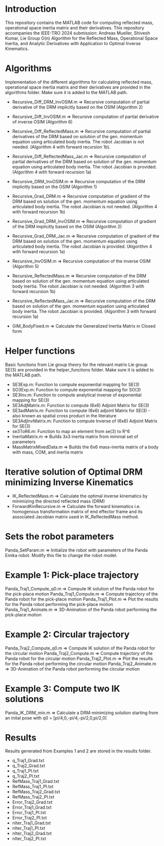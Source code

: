 # Introduction
This repository contains the MATLAB code for computing reflected mass, operational space inertia matrix and their derivatives. This repository accompanies the IEEE-TRO 2024 submission: Andreas Mueller, Shivesh Kumar, Lie Group O(n) Algorithm for the Reflected Mass, Operational Space Inertia, and Analytic Derivatives
with Application to Optimal Inverse Kinematics.

# Algorithms
Implementation of the different algorithms for calculating reflected mass, operational space inertia matrix and their derivatives are provided in the algorithms folder. Make sure it is added to the MATLAB path. 

* Recursive_Diff_DRM_InvOSIM.m => Recursive computation of partial derivative of the DRM implicitly based on the OSIM (Algorithm 2)

* Recursive_Diff_InvOSIM.m => Recursive computation of partial derivative of inverse OSIM (Algorithm 6)

* Recursive_Diff_ReflectedMass.m => Recursive computation of partial derivatives of the DRM based on
solution of the gen. momentum equation using articulated body inertia. The robot Jacobian is not needed. (Algorithm 4 with forward recursion 1b).

* Recursive_Diff_ReflectedMass_Jac.m => Recursive computation of partial derivatives of the DRM based on solution of the gen. momentum equation using articulated body inertia. The robot Jacobian is provided. (Algorithm 4 with forward recursion 1a)

* Recursive_DRM_InvOSIM.m => Recursive computation of the DRM implicitly based on the OSIM (Algorithm 1)

* Recursive_Grad_DRM.m => Recursive computation of gradient of the DRM based on solution of the gen. momentum equation using articulated body inertia. The robot Jacobian is not needed. (Algorithm 4 with forward recursion 1b)

* Recursive_Grad_DRM_InvOSIM.m => Recursive computation of gradient of the DRM implicitly based on the OSIM (Algorithm 2)

* Recursive_Grad_DRM_Jac.m => Recursive computation of gradient of the DRM based on solution of the gen. momentum equation using articulated body inertia. The robot Jacobian is provided. (Algorithm 4 with forward recursion 1a)

* Recursive_InvOSIM.m => Recursive computation of the inverse OSIM (Algorithm 5)

* Recursive_ReflectedMass.m => Recursive computation of the DRM based on solution of the gen. momentum equation using articulated body inertia. The robot Jacobian is not needed. (Algorithm 3 with forward recursion 1b)

* Recursive_ReflectedMass_Jac.m => Recursive computation of the DRM based on solution of the gen. momentum equation using articulated body inertia. The robot Jacobian is provided. (Algorithm 3 with forward recursion 1a)

* GIM_BodyFixed.m => Calculate the Generalized Inertia Matrix in Closed form

# Helper functions
Basic functions from Lie group theory for the relevant matrix Lie group SE(3) are provided in the helper_functions folder. Make sure it is added to the MATLAB path. 

* SE3Exp.m: Function to compute exponential mapping for SE(3)
* SO3Exp.m: Function to compute exponential mapping for SO(3)
* SE3Inv.m: Function to compute analytical inverse of exponential mapping for SE(3)
* SE3AdjMatrix.m: Function to compute (6x6) Adjoint Matrix for SE(3)
* SE3adMatrix.m: Function to compute (6x6) adjoint Matrix for SE(3) - also known as spatial cross product in the literature
* SE3AdjInvMatrix.m: Function to compute Inverse of (6x6) Adjoint Matrix for SE(3)
* se3ToR6.m: Function to map an element from se(3) to R^6
* InertiaMatrix.m => Builds 3x3 inertia matrix from minimal set of parameters
* MassMatrixMixedData.m => Builds the 6x6 mass-inertia matrix of a body with mass, COM, and inertia matrix

# Iterative solution of Optimal DRM minimizing Inverse Kinematics
* IK_ReflectedMass.m => Calculate the optimal inverse kinematics by minimizing the directed reflected mass (DRM)
* ForwardKinRecursive.m => Calculate the forward kinematics i.e. homogenous transformation matrix of end effector frame and its associated Jacobian matrix used in IK_ReflectedMass method.

# Sets the robot parameters
Panda_SetParam.m => Initialize the robot with parameters of the Panda Emika robot. Modify this file to change the robot model. 

# Example 1: Pick-place trajectory
Panda_Traj1_Compute_q0.m => Compute IK solution of the Panda robot for the pick-place motion
Panda_Traj1_Compute.m => Compute trajectory of the Panda robot for the pick-place motion
Panda_Traj1_Plot.m => Plot the results for the Panda robot performing the pick-place motion
Panda_Traj1_Animate.m => 3D-Animation of the Panda robot performing the pick-place motion

# Example 2: Circular trajectory
Panda_Traj2_Compute_q0.m => Compute IK solution of the Panda robot for the circular motion
Panda_Traj2_Compute.m => Compute trajectory of the Panda robot for the circular motion
Panda_Traj2_Plot.m => Plot the results for the Panda robot performing the circular motion
Panda_Traj2_Animate.m => 3D-Animation of the Panda robot performing the circular motion

# Example 3: Compute two IK solutions
Panda_IK_DRM_min.m => Calculate a DRM-minimizing solution starting from an inital pose with q0 = [pi/4,0,-pi/4,-pi/2,0,pi/2,0]

# Results
Results generated from Examples 1 and 2 are stored in the results folder. 
* q_Traj1_Grad.txt
* q_Traj2_Grad.txt
* q_Traj1_PI.txt
* q_Traj2_PI.txt
* RefMass_Traj1_Grad.txt
* RefMass_Traj1_PI.txt
* RefMass_Traj2_Grad.txt
* RefMass_Traj2_PI.txt
* Error_Traj2_Grad.txt
* Error_Traj1_Grad.txt
* Error_Traj1_PI.txt
* Error_Traj2_PI.txt
* nIter_Traj1_Grad.txt
* nIter_Traj1_PI.txt
* nIter_Traj2_Grad.txt
* nIter_Traj2_PI.txt



